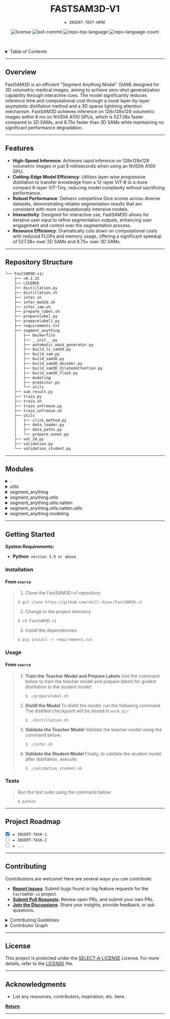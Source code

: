 <p align="center">
    <h1 align="center">FASTSAM3D-V1</h1>
</p>
<p align="center">
    <em><code>► INSERT-TEXT-HERE</code></em>
</p>
<p align="center">
	<img src="https://img.shields.io/github/license/skill-diver/FastSAM3D-v1?style=default&logo=opensourceinitiative&logoColor=white&color=0080ff" alt="license">
	<img src="https://img.shields.io/github/last-commit/skill-diver/FastSAM3D-v1?style=default&logo=git&logoColor=white&color=0080ff" alt="last-commit">
	<img src="https://img.shields.io/github/languages/top/skill-diver/FastSAM3D-v1?style=default&color=0080ff" alt="repo-top-language">
	<img src="https://img.shields.io/github/languages/count/skill-diver/FastSAM3D-v1?style=default&color=0080ff" alt="repo-language-count">
<p>
<p align="center">
	<!-- default option, no dependency badges. -->
</p>

<br><!-- TABLE OF CONTENTS -->
<details>
  <summary>Table of Contents</summary><br>

- [ Overview](#-overview)
- [ Features](#-features)
- [ Repository Structure](#-repository-structure)
- [ Modules](#-modules)
- [ Getting Started](#-getting-started)
  - [ Installation](#-installation)
  - [ Usage](#-usage)
  - [ Tests](#-tests)
- [ Project Roadmap](#-project-roadmap)
- [ Contributing](#-contributing)
- [ License](#-license)
- [ Acknowledgments](#-acknowledgments)
</details>
<hr>

## Overview

FastSAM3D is an efficient "Segment Anything Model" (SAM) designed for 3D volumetric medical images, aiming to achieve zero-shot generalization capability through interactive cues. The model significantly reduces inference time and computational cost through a novel layer-by-layer asymptotic distillation method and a 3D sparse lightning attention mechanism. FastSAM3D achieves inference on 128x128x128 volumetric images within 8 ms on NVIDIA A100 GPUs, which is 527.38x faster compared to 2D SAMs, and 8.75x faster than 3D SAMs while maintaining no significant performance degradation.


---

## Features

- **High-Speed Inference**: Achieves rapid inference on 128x128x128 volumetric images in just 8 milliseconds when using an NVIDIA A100 GPU.
- **Cutting-Edge Model Efficiency**: Utilizes layer-wise progressive distillation to transfer knowledge from a 12-layer ViT-B to a more compact 6-layer ViT-Tiny, reducing model complexity without sacrificing performance.
- **Robust Performance**: Delivers competitive Dice scores across diverse datasets, demonstrating reliable segmentation results that are consistent with more computationally intensive models.
- **Interactivity**: Designed for interactive use, FastSAM3D allows for iterative user input to refine segmentation outputs, enhancing user engagement and control over the segmentation process.
- **Resource Efficiency**: Dramatically cuts down on computational costs with reduced FLOPs and memory usage, offering a significant speedup of 527.38× over 2D SAMs and 8.75× over 3D SAMs.


---

##  Repository Structure

```sh
└── FastSAM3D-v1/
    ├── =0.2.25
    ├── LICENSE
    ├── distillation.py
    ├── distillation.sh
    ├── infer.sh
    ├── infer_med2d.sh
    ├── infer_sam.sh
    ├── prepare_label.sh
    ├── preparelabel.py
    ├── preparelabel1.py
    ├── requirements.txt
    ├── segment_anything
    │   ├── Dockerfile
    │   ├── __init__.py
    │   ├── automatic_mask_generator.py
    │   ├── build_ls_sam3d.py
    │   ├── build_sam.py
    │   ├── build_sam3D.py
    │   ├── build_sam3D_decoder.py
    │   ├── build_sam3D_dilatedattention.py
    │   ├── build_sam3D_flash.py
    │   ├── modeling
    │   ├── predictor.py
    │   └── utils
    ├── sum_result.py
    ├── train.py
    ├── train.sh
    ├── train_unfreeze.py
    ├── train_unfreeze.sh
    ├── utils
    │   ├── click_method.py
    │   ├── data_loader.py
    │   ├── data_paths.py
    │   └── prepare_uunet.py
    ├── val_2d.py
    ├── validation.py
    └── validation_student.py
```

---

##  Modules

<details closed><summary>.</summary>

| File                                                                                                   | Summary                         |
| ---                                                                                                    | ---                             |
| [distillation.sh](https://github.com/skill-diver/FastSAM3D-v1/blob/master/distillation.sh)             | <code>► INSERT-TEXT-HERE</code> |
| [sum_result.py](https://github.com/skill-diver/FastSAM3D-v1/blob/master/sum_result.py)                 | <code>► INSERT-TEXT-HERE</code> |
| [train.py](https://github.com/skill-diver/FastSAM3D-v1/blob/master/train.py)                           | <code>► INSERT-TEXT-HERE</code> |
| [infer_med2d.sh](https://github.com/skill-diver/FastSAM3D-v1/blob/master/infer_med2d.sh)               | <code>► INSERT-TEXT-HERE</code> |
| [requirements.txt](https://github.com/skill-diver/FastSAM3D-v1/blob/master/requirements.txt)           | <code>► INSERT-TEXT-HERE</code> |
| [infer_sam.sh](https://github.com/skill-diver/FastSAM3D-v1/blob/master/infer_sam.sh)                   | <code>► INSERT-TEXT-HERE</code> |
| [prepare_label.sh](https://github.com/skill-diver/FastSAM3D-v1/blob/master/prepare_label.sh)           | <code>► INSERT-TEXT-HERE</code> |
| [validation_student.py](https://github.com/skill-diver/FastSAM3D-v1/blob/master/validation_student.py) | <code>► INSERT-TEXT-HERE</code> |
| [preparelabel.py](https://github.com/skill-diver/FastSAM3D-v1/blob/master/preparelabel.py)             | <code>► INSERT-TEXT-HERE</code> |
| [val_2d.py](https://github.com/skill-diver/FastSAM3D-v1/blob/master/val_2d.py)                         | <code>► INSERT-TEXT-HERE</code> |
| [train_unfreeze.sh](https://github.com/skill-diver/FastSAM3D-v1/blob/master/train_unfreeze.sh)         | <code>► INSERT-TEXT-HERE</code> |
| [train_unfreeze.py](https://github.com/skill-diver/FastSAM3D-v1/blob/master/train_unfreeze.py)         | <code>► INSERT-TEXT-HERE</code> |
| [validation.py](https://github.com/skill-diver/FastSAM3D-v1/blob/master/validation.py)                 | <code>► INSERT-TEXT-HERE</code> |
| [=0.2.25](https://github.com/skill-diver/FastSAM3D-v1/blob/master/=0.2.25)                             | <code>► INSERT-TEXT-HERE</code> |
| [distillation.py](https://github.com/skill-diver/FastSAM3D-v1/blob/master/distillation.py)             | <code>► INSERT-TEXT-HERE</code> |
| [preparelabel1.py](https://github.com/skill-diver/FastSAM3D-v1/blob/master/preparelabel1.py)           | <code>► INSERT-TEXT-HERE</code> |
| [train.sh](https://github.com/skill-diver/FastSAM3D-v1/blob/master/train.sh)                           | <code>► INSERT-TEXT-HERE</code> |
| [infer.sh](https://github.com/skill-diver/FastSAM3D-v1/blob/master/infer.sh)                           | <code>► INSERT-TEXT-HERE</code> |

</details>

<details closed><summary>utils</summary>

| File                                                                                               | Summary                         |
| ---                                                                                                | ---                             |
| [data_loader.py](https://github.com/skill-diver/FastSAM3D-v1/blob/master/utils/data_loader.py)     | <code>► INSERT-TEXT-HERE</code> |
| [prepare_uunet.py](https://github.com/skill-diver/FastSAM3D-v1/blob/master/utils/prepare_uunet.py) | <code>► INSERT-TEXT-HERE</code> |
| [click_method.py](https://github.com/skill-diver/FastSAM3D-v1/blob/master/utils/click_method.py)   | <code>► INSERT-TEXT-HERE</code> |
| [data_paths.py](https://github.com/skill-diver/FastSAM3D-v1/blob/master/utils/data_paths.py)       | <code>► INSERT-TEXT-HERE</code> |

</details>

<details closed><summary>segment_anything</summary>

| File                                                                                                                                        | Summary                         |
| ---                                                                                                                                         | ---                             |
| [automatic_mask_generator.py](https://github.com/skill-diver/FastSAM3D-v1/blob/master/segment_anything/automatic_mask_generator.py)         | <code>► INSERT-TEXT-HERE</code> |
| [build_sam.py](https://github.com/skill-diver/FastSAM3D-v1/blob/master/segment_anything/build_sam.py)                                       | <code>► INSERT-TEXT-HERE</code> |
| [build_sam3D.py](https://github.com/skill-diver/FastSAM3D-v1/blob/master/segment_anything/build_sam3D.py)                                   | <code>► INSERT-TEXT-HERE</code> |
| [predictor.py](https://github.com/skill-diver/FastSAM3D-v1/blob/master/segment_anything/predictor.py)                                       | <code>► INSERT-TEXT-HERE</code> |
| [Dockerfile](https://github.com/skill-diver/FastSAM3D-v1/blob/master/segment_anything/Dockerfile)                                           | <code>► INSERT-TEXT-HERE</code> |
| [build_sam3D_flash.py](https://github.com/skill-diver/FastSAM3D-v1/blob/master/segment_anything/build_sam3D_flash.py)                       | <code>► INSERT-TEXT-HERE</code> |
| [build_sam3D_decoder.py](https://github.com/skill-diver/FastSAM3D-v1/blob/master/segment_anything/build_sam3D_decoder.py)                   | <code>► INSERT-TEXT-HERE</code> |
| [build_sam3D_dilatedattention.py](https://github.com/skill-diver/FastSAM3D-v1/blob/master/segment_anything/build_sam3D_dilatedattention.py) | <code>► INSERT-TEXT-HERE</code> |
| [build_ls_sam3d.py](https://github.com/skill-diver/FastSAM3D-v1/blob/master/segment_anything/build_ls_sam3d.py)                             | <code>► INSERT-TEXT-HERE</code> |

</details>

<details closed><summary>segment_anything.utils</summary>

| File                                                                                                              | Summary                         |
| ---                                                                                                               | ---                             |
| [transforms.py](https://github.com/skill-diver/FastSAM3D-v1/blob/master/segment_anything/utils/transforms.py)     | <code>► INSERT-TEXT-HERE</code> |
| [amg.py](https://github.com/skill-diver/FastSAM3D-v1/blob/master/segment_anything/utils/amg.py)                   | <code>► INSERT-TEXT-HERE</code> |
| [transforms3D.py](https://github.com/skill-diver/FastSAM3D-v1/blob/master/segment_anything/utils/transforms3D.py) | <code>► INSERT-TEXT-HERE</code> |
| [onnx.py](https://github.com/skill-diver/FastSAM3D-v1/blob/master/segment_anything/utils/onnx.py)                 | <code>► INSERT-TEXT-HERE</code> |

</details>

<details closed><summary>segment_anything.utils.natten</summary>

| File                                                                                                                 | Summary                         |
| ---                                                                                                                  | ---                             |
| [nested.py](https://github.com/skill-diver/FastSAM3D-v1/blob/master/segment_anything/utils/natten/nested.py)         | <code>► INSERT-TEXT-HERE</code> |
| [natten1d.py](https://github.com/skill-diver/FastSAM3D-v1/blob/master/segment_anything/utils/natten/natten1d.py)     | <code>► INSERT-TEXT-HERE</code> |
| [natten2d.py](https://github.com/skill-diver/FastSAM3D-v1/blob/master/segment_anything/utils/natten/natten2d.py)     | <code>► INSERT-TEXT-HERE</code> |
| [functional.py](https://github.com/skill-diver/FastSAM3D-v1/blob/master/segment_anything/utils/natten/functional.py) | <code>► INSERT-TEXT-HERE</code> |
| [flops.py](https://github.com/skill-diver/FastSAM3D-v1/blob/master/segment_anything/utils/natten/flops.py)           | <code>► INSERT-TEXT-HERE</code> |
| [natten3d.py](https://github.com/skill-diver/FastSAM3D-v1/blob/master/segment_anything/utils/natten/natten3d.py)     | <code>► INSERT-TEXT-HERE</code> |
| [ops.py](https://github.com/skill-diver/FastSAM3D-v1/blob/master/segment_anything/utils/natten/ops.py)               | <code>► INSERT-TEXT-HERE</code> |

</details>

<details closed><summary>segment_anything.utils.natten.utils</summary>

| File                                                                                                                 | Summary                         |
| ---                                                                                                                  | ---                             |
| [typing.py](https://github.com/skill-diver/FastSAM3D-v1/blob/master/segment_anything/utils/natten/utils/typing.py)   | <code>► INSERT-TEXT-HERE</code> |
| [testing.py](https://github.com/skill-diver/FastSAM3D-v1/blob/master/segment_anything/utils/natten/utils/testing.py) | <code>► INSERT-TEXT-HERE</code> |
| [tensor.py](https://github.com/skill-diver/FastSAM3D-v1/blob/master/segment_anything/utils/natten/utils/tensor.py)   | <code>► INSERT-TEXT-HERE</code> |

</details>

<details closed><summary>segment_anything.modeling</summary>

| File                                                                                                                                                         | Summary                         |
| ---                                                                                                                                                          | ---                             |
| [dilated_utils.py](https://github.com/skill-diver/FastSAM3D-v1/blob/master/segment_anything/modeling/dilated_utils.py)                                       | <code>► INSERT-TEXT-HERE</code> |
| [image_encoder.py](https://github.com/skill-diver/FastSAM3D-v1/blob/master/segment_anything/modeling/image_encoder.py)                                       | <code>► INSERT-TEXT-HERE</code> |
| [mask_decoder3D_flash.py](https://github.com/skill-diver/FastSAM3D-v1/blob/master/segment_anything/modeling/mask_decoder3D_flash.py)                         | <code>► INSERT-TEXT-HERE</code> |
| [mask_decoder.py](https://github.com/skill-diver/FastSAM3D-v1/blob/master/segment_anything/modeling/mask_decoder.py)                                         | <code>► INSERT-TEXT-HERE</code> |
| [image_encoder3D_c.py](https://github.com/skill-diver/FastSAM3D-v1/blob/master/segment_anything/modeling/image_encoder3D_c.py)                               | <code>► INSERT-TEXT-HERE</code> |
| [image_encoder3D_flash.py](https://github.com/skill-diver/FastSAM3D-v1/blob/master/segment_anything/modeling/image_encoder3D_flash.py)                       | <code>► INSERT-TEXT-HERE</code> |
| [image_encoder_justdilated.py](https://github.com/skill-diver/FastSAM3D-v1/blob/master/segment_anything/modeling/image_encoder_justdilated.py)               | <code>► INSERT-TEXT-HERE</code> |
| [mask_decoder3D.py](https://github.com/skill-diver/FastSAM3D-v1/blob/master/segment_anything/modeling/mask_decoder3D.py)                                     | <code>► INSERT-TEXT-HERE</code> |
| [sam.py](https://github.com/skill-diver/FastSAM3D-v1/blob/master/segment_anything/modeling/sam.py)                                                           | <code>► INSERT-TEXT-HERE</code> |
| [flash_attention.py](https://github.com/skill-diver/FastSAM3D-v1/blob/master/segment_anything/modeling/flash_attention.py)                                   | <code>► INSERT-TEXT-HERE</code> |
| [transformer.py](https://github.com/skill-diver/FastSAM3D-v1/blob/master/segment_anything/modeling/transformer.py)                                           | <code>► INSERT-TEXT-HERE</code> |
| [utils.py](https://github.com/skill-diver/FastSAM3D-v1/blob/master/segment_anything/modeling/utils.py)                                                       | <code>► INSERT-TEXT-HERE</code> |
| [prompt_encoder.py](https://github.com/skill-diver/FastSAM3D-v1/blob/master/segment_anything/modeling/prompt_encoder.py)                                     | <code>► INSERT-TEXT-HERE</code> |
| [sam3D.py](https://github.com/skill-diver/FastSAM3D-v1/blob/master/segment_anything/modeling/sam3D.py)                                                       | <code>► INSERT-TEXT-HERE</code> |
| [prompt_encoder3D.py](https://github.com/skill-diver/FastSAM3D-v1/blob/master/segment_anything/modeling/prompt_encoder3D.py)                                 | <code>► INSERT-TEXT-HERE</code> |
| [image_encoder3D_dilated.py](https://github.com/skill-diver/FastSAM3D-v1/blob/master/segment_anything/modeling/image_encoder3D_dilated.py)                   | <code>► INSERT-TEXT-HERE</code> |
| [sam_model.py](https://github.com/skill-diver/FastSAM3D-v1/blob/master/segment_anything/modeling/sam_model.py)                                               | <code>► INSERT-TEXT-HERE</code> |
| [common.py](https://github.com/skill-diver/FastSAM3D-v1/blob/master/segment_anything/modeling/common.py)                                                     | <code>► INSERT-TEXT-HERE</code> |
| [image_encoder3D.py](https://github.com/skill-diver/FastSAM3D-v1/blob/master/segment_anything/modeling/image_encoder3D.py)                                   | <code>► INSERT-TEXT-HERE</code> |
| [image_encoder3D_dilatedattention.py](https://github.com/skill-diver/FastSAM3D-v1/blob/master/segment_anything/modeling/image_encoder3D_dilatedattention.py) | <code>► INSERT-TEXT-HERE</code> |
| [xpos_relative_position.py](https://github.com/skill-diver/FastSAM3D-v1/blob/master/segment_anything/modeling/xpos_relative_position.py)                     | <code>► INSERT-TEXT-HERE</code> |

</details>

---

##  Getting Started

**System Requirements:**

* **Python**: `version 3.9 or above`

###  Installation

<h4>From <code>source</code></h4>

> 1. Clone the FastSAM3D-v1 repository:
>
> ```console
> $ git clone https://github.com/skill-diver/FastSAM3D-v1
> ```
>
> 2. Change to the project directory:
> ```console
> $ cd FastSAM3D-v1
> ```
>
> 3. Install the dependencies:
> ```console
> $ pip install -r requirements.txt
> ```

###  Usage

<h4>From <code>source</code></h4>

> 1. **Train the Teacher Model and Prepare Labels**
>    Use the command below to train the teacher model and prepare labels for guided distillation to the student model:
>    ```console
>    $ ./preparelabel.sh
>    ```
>
> 2. **Distill the Model**
>    To distill the model, run the following command. The distilled checkpoint will be stored in `work_dir`:
>    ```console
>    $ ./distillation.sh
>    ```
>
> 3. **Validate the Teacher Model**
>    Validate the teacher model using the command below:
>    ```console
>    $ ./infer.sh
>    ```
>
> 4. **Validate the Student Model**
>    Finally, to validate the student model after distillation, execute:
>    ```console
>    $ ./validation_student.sh
>    ```

###  Tests

> Run the test suite using the command below:
> ```console
> $ pytest
> ```

---

##  Project Roadmap

- [X] `► INSERT-TASK-1`
- [ ] `► INSERT-TASK-2`
- [ ] `► ...`

---

##  Contributing

Contributions are welcome! Here are several ways you can contribute:

- **[Report Issues](https://github.com/skill-diver/FastSAM3D-v1/issues)**: Submit bugs found or log feature requests for the `FastSAM3D-v1` project.
- **[Submit Pull Requests](https://github.com/skill-diver/FastSAM3D-v1/blob/main/CONTRIBUTING.md)**: Review open PRs, and submit your own PRs.
- **[Join the Discussions](https://github.com/skill-diver/FastSAM3D-v1/discussions)**: Share your insights, provide feedback, or ask questions.

<details closed>
<summary>Contributing Guidelines</summary>

1. **Fork the Repository**: Start by forking the project repository to your github account.
2. **Clone Locally**: Clone the forked repository to your local machine using a git client.
   ```sh
   git clone https://github.com/skill-diver/FastSAM3D-v1
   ```
3. **Create a New Branch**: Always work on a new branch, giving it a descriptive name.
   ```sh
   git checkout -b new-feature-x
   ```
4. **Make Your Changes**: Develop and test your changes locally.
5. **Commit Your Changes**: Commit with a clear message describing your updates.
   ```sh
   git commit -m 'Implemented new feature x.'
   ```
6. **Push to github**: Push the changes to your forked repository.
   ```sh
   git push origin new-feature-x
   ```
7. **Submit a Pull Request**: Create a PR against the original project repository. Clearly describe the changes and their motivations.
8. **Review**: Once your PR is reviewed and approved, it will be merged into the main branch. Congratulations on your contribution!
</details>

<details closed>
<summary>Contributor Graph</summary>
<br>
<p align="center">
   <a href="https://github.com{/skill-diver/FastSAM3D-v1/}graphs/contributors">
      <img src="https://contrib.rocks/image?repo=skill-diver/FastSAM3D-v1">
   </a>
</p>
</details>

---

##  License

This project is protected under the [SELECT-A-LICENSE](https://choosealicense.com/licenses) License. For more details, refer to the [LICENSE](https://choosealicense.com/licenses/) file.

---

##  Acknowledgments

- List any resources, contributors, inspiration, etc. here.

[**Return**](#-overview)

---
